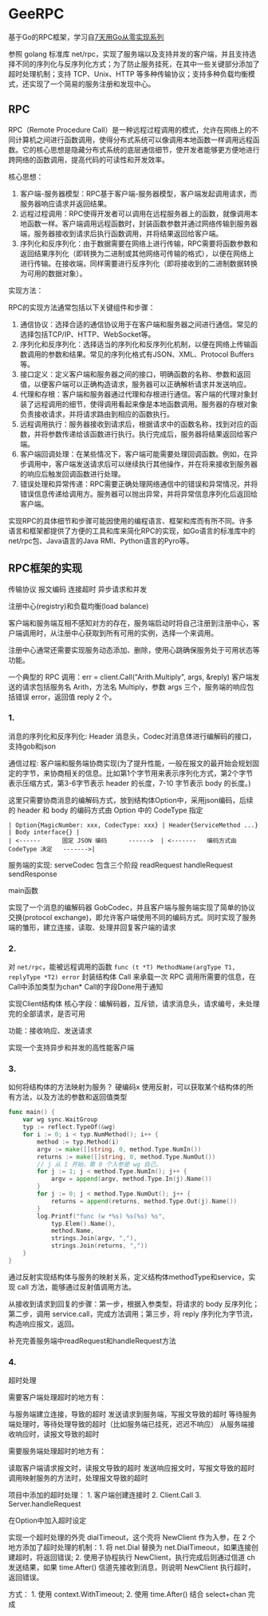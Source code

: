 # GeeRPC

基于Go的RPC框架，学习自[7天用Go从零实现系列](https://geektutu.com/post/geerpc.html)

参照 golang 标准库 net/rpc，实现了服务端以及支持并发的客户端，并且支持选择不同的序列化与反序列化方式；为了防止服务挂死，在其中一些关键部分添加了超时处理机制；支持 TCP、Unix、HTTP 等多种传输协议；支持多种负载均衡模式，还实现了一个简易的服务注册和发现中心。

## RPC
RPC（Remote Procedure Call）是一种远程过程调用的模式，允许在网络上的不同计算机之间进行函数调用，使得分布式系统可以像调用本地函数一样调用远程函数。它的核心思想是隐藏分布式系统的底层通信细节，使开发者能够更方便地进行跨网络的函数调用，提高代码的可读性和开发效率。

核心思想：

1. 客户端-服务器模型：RPC基于客户端-服务器模型，客户端发起调用请求，而服务器响应请求并返回结果。
2. 远程过程调用：RPC使得开发者可以调用在远程服务器上的函数，就像调用本地函数一样。客户端调用远程函数时，封装函数参数并通过网络传输到服务器端，服务器接收到请求后执行函数调用，并将结果返回给客户端。
3. 序列化和反序列化：由于数据需要在网络上进行传输，RPC需要将函数参数和返回结果序列化（即转换为二进制或其他网络可传输的格式），以便在网络上进行传输。在接收端，同样需要进行反序列化（即将接收到的二进制数据转换为可用的数据对象）。

实现方法：

RPC的实现方法通常包括以下关键组件和步骤：

1. 通信协议：选择合适的通信协议用于在客户端和服务器之间进行通信。常见的选择包括TCP/IP、HTTP、WebSocket等。
2. 序列化和反序列化：选择适当的序列化和反序列化机制，以便在网络上传输函数调用的参数和结果。常见的序列化格式有JSON、XML、Protocol Buffers等。
3. 接口定义：定义客户端和服务器之间的接口，明确函数的名称、参数和返回值，以便客户端可以正确构造请求，服务器可以正确解析请求并发送响应。
4. 代理和存根：客户端和服务器通过代理和存根进行通信。客户端的代理对象封装了远程调用的细节，使得调用看起来像是本地函数调用。服务器的存根对象负责接收请求，并将请求路由到相应的函数执行。
5. 远程调用执行：服务器接收到请求后，根据请求中的函数名称，找到对应的函数，并将参数传递给该函数进行执行。执行完成后，服务器将结果返回给客户端。
6. 客户端回调处理：在某些情况下，客户端可能需要处理回调函数。例如，在异步调用中，客户端发送请求后可以继续执行其他操作，并在将来接收到服务器的响应后触发回调函数进行处理。
7. 错误处理和异常传递：RPC需要正确处理网络通信中的错误和异常情况，并将错误信息传递给调用方。服务器可以抛出异常，并将异常信息序列化后返回给客户端。

实现RPC的具体细节和步骤可能因使用的编程语言、框架和库而有所不同。许多语言和框架都提供了方便的工具和库来简化RPC的实现，如Go语言的标准库中的net/rpc包、Java语言的Java RMI、Python语言的Pyro等。

## RPC框架的实现

传输协议 报文编码 连接超时 异步请求和并发

注册中心(registry)和负载均衡(load balance)

客户端和服务端互相不感知对方的存在，服务端启动时将自己注册到注册中心，客户端调用时，从注册中心获取到所有可用的实例，选择一个来调用。

注册中心通常还需要实现服务动态添加、删除，使用心跳确保服务处于可用状态等功能。

一个典型的 RPC 调用：err = client.Call("Arith.Multiply", args, &reply)
客户端发送的请求包括服务名 Arith，方法名 Multiply，参数 args 三个，服务端的响应包括错误 error，返回值 reply 2 个。

### 1.

消息的序列化和反序列化: Header 消息头，Codec对消息体进行编解码的接口，支持gob和json

通信过程: 客户端和服务端协商实现(为了提升性能，一般在报文的最开始会规划固定的字节，来协商相关的信息。比如第1个字节用来表示序列化方式，第2个字节表示压缩方式，第3-6字节表示 header 的长度，7-10 字节表示 body 的长度。)

这里只需要协商消息的编解码方式，放到结构体Option中，采用json编码，后续的 header 和 body 的编码方式由 Option 中的 CodeType 指定

```
| Option{MagicNumber: xxx, CodecType: xxx} | Header{ServiceMethod ...} | Body interface{} |
| <------      固定 JSON 编码      ------>  | <-------   编码方式由 CodeType 决定   ------->|
```


服务端的实现: serveCodec 包含三个阶段 readRequest handleRequest sendResponse

main函数

实现了一个消息的编解码器 GobCodec，并且客户端与服务端实现了简单的协议交换(protocol exchange)，即允许客户端使用不同的编码方式。同时实现了服务端的雏形，建立连接，读取、处理并回复客户端的请求

### 2.

对 `net/rpc`，能被远程调用的函数 `func (t *T) MethodName(argType T1, replyType *T2) error` 封装结构体 Call 来承载一次 RPC 调用所需要的信息，在Call中添加类型为chan* Call的字段Done用于通知

实现Client结构体 核心字段：编解码器，互斥锁，请求消息头，请求编号，未处理完的全部请求，是否可用

功能：接收响应、发送请求

实现一个支持异步和并发的高性能客户端

### 3.

如何将结构体的方法映射为服务？ 硬编码x 使用反射，可以获取某个结构体的所有方法，以及方法的参数和返回值类型

```go
func main() {
	var wg sync.WaitGroup
	typ := reflect.TypeOf(&wg)
	for i := 0; i < typ.NumMethod(); i++ {
		method := typ.Method(i)
		argv := make([]string, 0, method.Type.NumIn())
		returns := make([]string, 0, method.Type.NumOut())
		// j 从 1 开始，第 0 个入参是 wg 自己。
		for j := 1; j < method.Type.NumIn(); j++ {
			argv = append(argv, method.Type.In(j).Name())
		}
		for j := 0; j < method.Type.NumOut(); j++ {
			returns = append(returns, method.Type.Out(j).Name())
		}
		log.Printf("func (w *%s) %s(%s) %s",
			typ.Elem().Name(),
			method.Name,
			strings.Join(argv, ","),
			strings.Join(returns, ","))
    }
}
```

通过反射实现结构体与服务的映射关系，定义结构体methodType和service，实现 call 方法，能够通过反射值调用方法。

从接收到请求到回复的步骤：第一步，根据入参类型，将请求的 body 反序列化；第二步，调用 service.call，完成方法调用；第三步，将 reply 序列化为字节流，构造响应报文，返回。

补充完善服务端中readRequest和handleRequest方法

### 4.

超时处理 

需要客户端处理超时的地方有：

与服务端建立连接，导致的超时
发送请求到服务端，写报文导致的超时
等待服务端处理时，等待处理导致的超时（比如服务端已挂死，迟迟不响应）
从服务端接收响应时，读报文导致的超时

需要服务端处理超时的地方有：

读取客户端请求报文时，读报文导致的超时
发送响应报文时，写报文导致的超时
调用映射服务的方法时，处理报文导致的超时

项目中添加的超时处理： 1. 客户端创建连接时 2. Client.Call 3. Server.handleRequest

在Option中加入超时设定

实现一个超时处理的外壳 dialTimeout，这个壳将 NewClient 作为入参，在 2 个地方添加了超时处理的机制：1. 将 net.Dial 替换为 net.DialTimeout，如果连接创建超时，将返回错误; 2. 使用子协程执行 NewClient，执行完成后则通过信道 ch 发送结果，如果 time.After() 信道先接收到消息，则说明 NewClient 执行超时，返回错误。

方式： 1. 使用 context.WithTimeout; 2. 使用 time.After() 结合 select+chan 完成

